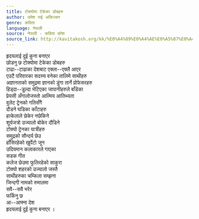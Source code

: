 ```yaml
---
title: टोक्योमा टेकेका डोबहरु
author: उमेश राई अकिञ्चन
genre: कविता
language: नेपाली
source: नेपाली - कविता कोश
source_link: http://kavitakosh.org/kk/%E0%A4%89%E0%A4%AE%E0%A5%87%E0%A4%B6_%E0%A4%B0%E0%A4%BE%E0%A4%88_%E0%A4%85%E0%A4%95%E0%A4%BF%E0%A4%9E%E0%A5%8D%E0%A4%9A%E0%A4%A8
---
```


हृदयलाई दुई कुना बनाएर  
छोडनु छ टोक्योमा टेकेका डोबहरु  
टाढा--टाढाका देशबाट एक्ला--एक्लै आएर  
एउटै परिवारका सदस्य वनेका तालिमे साथीहरु  
अज्ञानताको समुद्रमा ज्ञानको डुंगा तार्ने प्रोफेसरहरु  
हिड्दा--डुल्दा भेटिएका जापानीहरुले बाँडेका  
प्रेयसी अँगालोजस्तो आत्मिय आतिथ्यता  
वुलेट ट्रेनको गतिसँगै  
दौडने घडिका काँटाहरु  
हत्केलाले छेकेर नछेकिने  
शूर्यजत्रो उज्यालो बोकेर दौडिने  
टोक्यो ट्रेनका यात्रीहरु  
समुद्रको सौन्दर्य छेउ  
हाँसिरहेको खुर्पेटो जून  
उदियमान कलाकारले गाएका  
सडक गीत  
कलेज छेउमा फुलिरहेको साकुरा  
टोक्यो शहरको उज्यालो जस्तै  
साथीहरुका चम्किला सम्झना  
जिन्दगी नामको रुमालमा  
सवै--सवै भरेर  
फर्किनु छ  
आ--आफ्ना देश  
हृदयलाई दुई कुना बनाएर ।
